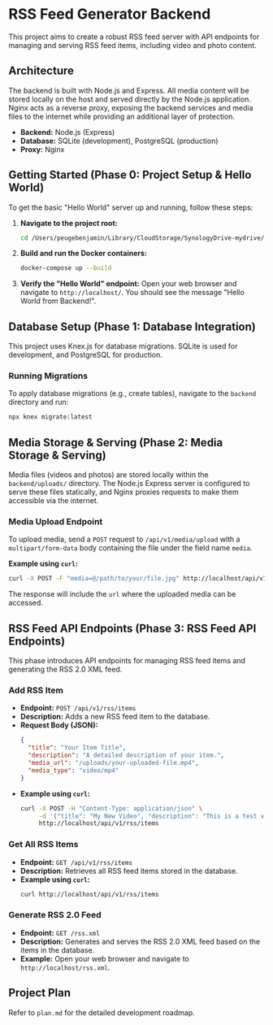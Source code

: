 # RSS Feed Generator Backend

This project aims to create a robust RSS feed server with API endpoints for managing and serving RSS feed items, including video and photo content.

## Architecture

The backend is built with Node.js and Express. All media content will be stored locally on the host and served directly by the Node.js application. Nginx acts as a reverse proxy, exposing the backend services and media files to the internet while providing an additional layer of protection.

- **Backend:** Node.js (Express)
- **Database:** SQLite (development), PostgreSQL (production)
- **Proxy:** Nginx

## Getting Started (Phase 0: Project Setup & Hello World)

To get the basic "Hello World" server up and running, follow these steps:

1.  **Navigate to the project root:**
    ```bash
    cd /Users/peugebenjamin/Library/CloudStorage/SynologyDrive-mydrive/Projects/Rss 6.0/
    ```

2.  **Build and run the Docker containers:**
    ```bash
    docker-compose up --build
    ```

3.  **Verify the "Hello World" endpoint:**
    Open your web browser and navigate to `http://localhost/`.
    You should see the message "Hello World from Backend!".

## Database Setup (Phase 1: Database Integration)

This project uses Knex.js for database migrations. SQLite is used for development, and PostgreSQL for production.

### Running Migrations

To apply database migrations (e.g., create tables), navigate to the `backend` directory and run:

```bash
npx knex migrate:latest
```

## Media Storage & Serving (Phase 2: Media Storage & Serving)

Media files (videos and photos) are stored locally within the `backend/uploads/` directory. The Node.js Express server is configured to serve these files statically, and Nginx proxies requests to make them accessible via the internet.

### Media Upload Endpoint

To upload media, send a `POST` request to `/api/v1/media/upload` with a `multipart/form-data` body containing the file under the field name `media`.

**Example using `curl`:**

```bash
curl -X POST -F "media=@/path/to/your/file.jpg" http://localhost/api/v1/media/upload
```

The response will include the `url` where the uploaded media can be accessed.

## RSS Feed API Endpoints (Phase 3: RSS Feed API Endpoints)

This phase introduces API endpoints for managing RSS feed items and generating the RSS 2.0 XML feed.

### Add RSS Item

- **Endpoint:** `POST /api/v1/rss/items`
- **Description:** Adds a new RSS feed item to the database.
- **Request Body (JSON):**
  ```json
  {
    "title": "Your Item Title",
    "description": "A detailed description of your item.",
    "media_url": "/uploads/your-uploaded-file.mp4",
    "media_type": "video/mp4"
  }
  ```
- **Example using `curl`:**
  ```bash
  curl -X POST -H "Content-Type: application/json" \
       -d '{"title": "My New Video", "description": "This is a test video.", "media_url": "/uploads/1678888888888-myvideo.mp4", "media_type": "video/mp4"}' \
       http://localhost/api/v1/rss/items
  ```

### Get All RSS Items

- **Endpoint:** `GET /api/v1/rss/items`
- **Description:** Retrieves all RSS feed items stored in the database.
- **Example using `curl`:**
  ```bash
  curl http://localhost/api/v1/rss/items
  ```

### Generate RSS 2.0 Feed

- **Endpoint:** `GET /rss.xml`
- **Description:** Generates and serves the RSS 2.0 XML feed based on the items in the database.
- **Example:** Open your web browser and navigate to `http://localhost/rss.xml`.

## Project Plan

Refer to `plan.md` for the detailed development roadmap.

